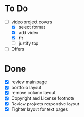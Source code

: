 # To Do

- [ ] video project covers
  - [x] select format
  - [x] add video
  - [x] fit
  - [ ] justify top
- [ ] Offers

# Done

- [x] review main page
- [x] portfolio layout
- [x] remove column layout
- [x] Copyright and License footnote
- [x] Review projects responsive layout
- [x] Tighter layout for text pages
